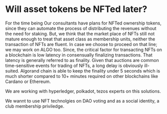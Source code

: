# Will asset tokens be NFTed later?

For the time being Our consultants have plans for NFTed ownership tokens, since they can automate the process of distributing the revenues without the need for staking. But, we think that the market place of NFTs still not mature enough to treat that asset class as membership units, neither the transaction of NFTs are fluent. In case we choose to proceed on that line; we may work on ALGO too. Since, the critical factor for transacting NFTs on a blockchain is low latency in consensually finalizing transactions. That latency is generally referred to as finality. Given that auctions are common time-sensitive events for trading of NFTs, a long delay is obviously ill-suited. Algorand chain is able to keep the finality under 5 seconds which is much shorter compared to 10+ minutes required on other blockchains like Cardano or Ethereum.

We are working with hyperledger, polkadot, tezos experts on this solutions.

We wannt to use NFT technolgies on DAO voting and as a social identity, a club membership priviledge.

